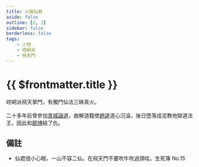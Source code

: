 ```yaml
---
title: 火龍仙君
aside: false
outline: [2, 3]
sidebar: false
borderless: false
tags:
    - 人物
    - 崆峒派
    - 飛天門
---
```


# {{ $frontmatter.title }}

崆峒派飛天掌門，有獨門仙法三昧真火。
<br><br>
二十多年前曾參加[青城論道](/event/past/青城論道)，曲解道籍使[趙逵](special403)道心沉淪，後日墮落成泥教地獄道法王，因此和[鄒博](special201)結了仇。

## 備註

-   仙君很小心眼，一山不容二仙，在飛天門不要吹牛吹過頭哇。<BadendIcon :no="15">生死簿 No.15</BadendIcon>
